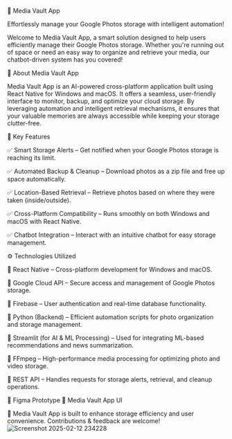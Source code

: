 📸 Media Vault App

Effortlessly manage your Google Photos storage with intelligent automation!

Welcome to Media Vault App, a smart solution designed to help users efficiently manage their Google Photos storage. Whether you're running out of space or need an easy way to organize and retrieve your media, our chatbot-driven system has you covered!

🚀 About Media Vault App

Media Vault App is an AI-powered cross-platform application built using React Native for Windows and macOS. It offers a seamless, user-friendly interface to monitor, backup, and optimize your cloud storage. By leveraging automation and intelligent retrieval mechanisms, it ensures that your valuable memories are always accessible while keeping your storage clutter-free.


🌟 Key Features

✅ Smart Storage Alerts – Get notified when your Google Photos storage is reaching its limit.

✅ Automated Backup & Cleanup – Download photos as a zip file and free up space automatically.

✅ Location-Based Retrieval – Retrieve photos based on where they were taken (inside/outside).

✅ Cross-Platform Compatibility – Runs smoothly on both Windows and macOS with React Native.

✅ Chatbot Integration – Interact with an intuitive chatbot for easy storage management.


⚙️ Technologies Utilized

🔹 React Native – Cross-platform development for Windows and macOS.

🔹 Google Cloud API – Secure access and management of Google Photos storage.

🔹 Firebase – User authentication and real-time database functionality.

🔹 Python (Backend) – Efficient automation scripts for photo organization and storage management.

🔹 Streamlit (for AI & ML Processing) – Used for integrating ML-based recommendations and news summarization.

🔹 FFmpeg – High-performance media processing for optimizing photo and video storage.

🔹 REST API – Handles requests for storage alerts, retrieval, and cleanup operations.

🎨 Figma Prototype
🔗 Media Vault App UI

🚀 Media Vault App is built to enhance storage efficiency and user convenience. Contributions & feedback are welcome!
![Screenshot 2025-02-12 234228](https://github.com/user-attachments/assets/e67a33fd-bcc6-4331-88c4-c565a9411368)

